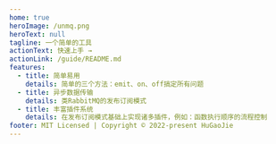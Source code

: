 ```yaml
---
home: true
heroImage: /unmq.png
heroText: null
tagline: 一个简单的工具
actionText: 快速上手 →
actionLink: /guide/README.md
features:
  - title: 简单易用
    details: 简单的三个方法：emit、on、off搞定所有问题
  - title: 异步数据传输
    details: 类RabbitMQ的发布订阅模式
  - title: 丰富插件系统
    details: 在发布订阅模式基础上实现诸多插件，例如：函数执行顺序的流程控制
footer: MIT Licensed | Copyright © 2022-present HuGaoJie
---
```

